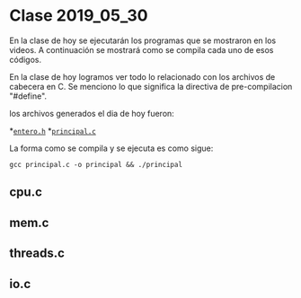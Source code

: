 # Clase 2019_05_30

En la clase de hoy se ejecutarán los programas que se mostraron en los videos. A continuación se mostrará como se compila cada uno de esos códigos.

En la clase de hoy logramos ver todo lo relacionado con los archivos de cabecera en C.
Se menciono lo que significa la directiva de pre-compilacion "#define".

los archivos generados el dia de hoy fueron:

*[`entero.h`](entero.h)
*[`principal.c`](principal.c)

La forma como se compila y se ejecuta es como sigue:

```
gcc principal.c -o principal && ./principal
```

## cpu.c

## mem.c

## threads.c

## io.c

